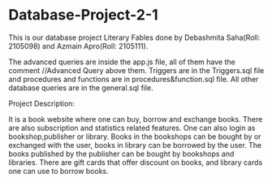# Database-Project-2-1

This is our database project Literary Fables done by Debashmita Saha(Roll: 2105098) and Azmain Apro(Roll: 2105111).

The advanced queries are inside the app.js file, all of them have the comment //Advanced Query above them.
Triggers are in the Triggers.sql file and procedures and functions are in procedures&function.sql file.
All other database queries are in the general.sql file.

Project Description: 

It is a book website where one can buy, borrow and exchange books. There are also subscription and statistics related features.
One can also login as bookshop,publisher or library. Books in the bookshops can be bought by or exchanged with the user, books in library can be borrowed by the user. The books published by the publisher can be bought by bookshops and libraries.
There are gift cards that offer discount on books, and library cards one can use to borrow books.

